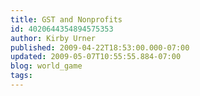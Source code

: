 ```yaml
---
title: GST and Nonprofits
id: 4020644354894575353
author: Kirby Urner
published: 2009-04-22T18:53:00.000-07:00
updated: 2009-05-07T10:55:55.884-07:00
blog: world_game
tags: 
---
```


